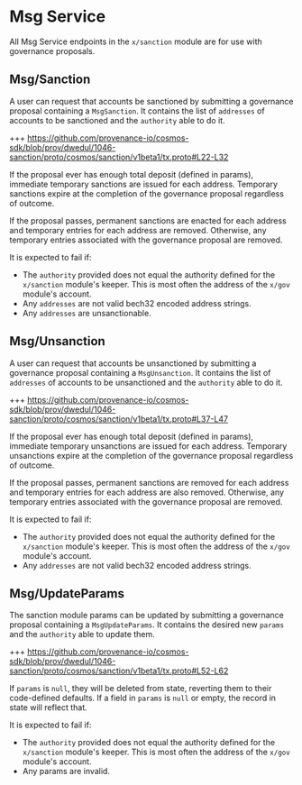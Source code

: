 <!--
order: 3
-->

# Msg Service

All Msg Service endpoints in the `x/sanction` module are for use with governance proposals.

## Msg/Sanction

A user can request that accounts be sanctioned by submitting a governance proposal containing a `MsgSanction`.
It contains the list of `addresses` of accounts to be sanctioned and the `authority` able to do it.

+++ https://github.com/provenance-io/cosmos-sdk/blob/prov/dwedul/1046-sanction/proto/cosmos/sanction/v1beta1/tx.proto#L22-L32

If the proposal ever has enough total deposit (defined in params), immediate temporary sanctions are issued for each address.
Temporary sanctions expire at the completion of the governance proposal regardless of outcome.

If the proposal passes, permanent sanctions are enacted for each address and temporary entries for each address are removed.
Otherwise, any temporary entries associated with the governance proposal are removed.

It is expected to fail if:
- The `authority` provided does not equal the authority defined for the `x/sanction` module's keeper.
  This is most often the address of the `x/gov` module's account.
- Any `addresses` are not valid bech32 encoded address strings.
- Any `addresses` are unsanctionable.

## Msg/Unsanction

A user can request that accounts be unsanctioned by submitting a governance proposal containing a `MsgUnsanction`.
It contains the list of `addresses` of accounts to be unsanctioned and the `authority` able to do it.

+++ https://github.com/provenance-io/cosmos-sdk/blob/prov/dwedul/1046-sanction/proto/cosmos/sanction/v1beta1/tx.proto#L37-L47

If the proposal ever has enough total deposit (defined in params), immediate temporary unsanctions are issued for each address.
Temporary unsanctions expire at the completion of the governance proposal regardless of outcome.

If the proposal passes, permanent sanctions are removed for each address and temporary entries for each address are also removed.
Otherwise, any temporary entries associated with the governance proposal are removed.

It is expected to fail if:
- The `authority` provided does not equal the authority defined for the `x/sanction` module's keeper.
  This is most often the address of the `x/gov` module's account.
- Any `addresses` are not valid bech32 encoded address strings.

## Msg/UpdateParams

The sanction module params can be updated by submitting a governance proposal containing a `MsgUpdateParams`.
It contains the desired new `params` and the `authority` able to update them.

+++ https://github.com/provenance-io/cosmos-sdk/blob/prov/dwedul/1046-sanction/proto/cosmos/sanction/v1beta1/tx.proto#L52-L62

If `params` is `null`, they will be deleted from state, reverting them to their code-defined defaults.
If a field in `params` is `null` or empty, the record in state will reflect that.

It is expected to fail if:
- The `authority` provided does not equal the authority defined for the `x/sanction` module's keeper.
  This is most often the address of the `x/gov` module's account.
- Any params are invalid.
